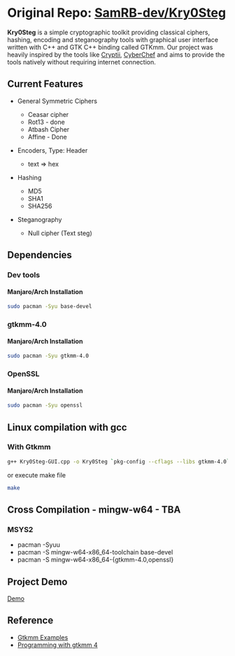 # Original Repo: [SamRB-dev/Kry0Steg](https://github.com/SamRB-dev/Kry0Steg)
**Kry0Steg** is a simple cryptographic toolkit providing classical ciphers, hashing, encoding and steganography tools with graphical user interface written with C++ and GTK C++ binding called GTKmm. Our project was heavily inspired by the tools like [Cryptii](https://cryptii.com/), [CyberChef](https://gchq.github.io/CyberChef/) and aims to provide the tools natively without requiring internet connection.

## Current Features
 - General Symmetric Ciphers
    - Ceasar cipher
    - Rot13 - done
    - Atbash Cipher 
    - Affine - Done

- Encoders, Type: Header
   - text => hex
- Hashing
   - MD5
   - SHA1
   - SHA256

- Steganography
   - Null cipher (Text steg)

## Dependencies
### Dev tools
#### Manjaro/Arch Installation
```bash 
sudo pacman -Syu base-devel
```
### gtkmm-4.0
#### Manjaro/Arch Installation
```bash
sudo pacman -Syu gtkmm-4.0
```
### OpenSSL
#### Manjaro/Arch Installation
```bash
sudo pacman -Syu openssl
```

## Linux compilation with gcc
### With Gtkmm 
```bash
g++ Kry0Steg-GUI.cpp -o Kry0Steg `pkg-config --cflags --libs gtkmm-4.0` -l ssl -l crypto
```
or execute make file

```bash
make
```

## Cross Compilation - mingw-w64 - TBA
### MSYS2
- pacman -Syuu
- pacman -S mingw-w64-x86_64-toolchain base-devel
- pacman -S mingw-w64-x86_64-{gtkmm-4.0,openssl}

## Project Demo
[Demo](https://youtu.be/slqB0bqXF3I?si=Yw37n8IDRk61e0xV)

## Reference
- [Gtkmm Examples](https://github.com/gammasoft71/Examples_Gtkmm)
- [Programming with gtkmm 4](https://gnome.pages.gitlab.gnome.org/gtkmm-documentation/index.html)